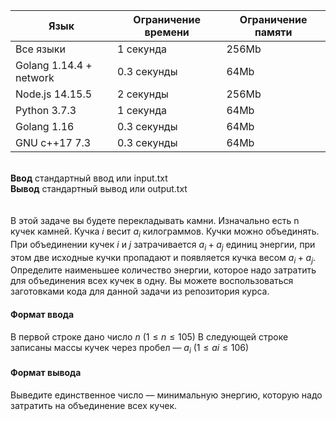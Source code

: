 | Язык                    	| Ограничение времени 	| Ограничение памяти 	|
|-------------------------	|---------------------	|--------------------	|
| Все языки               	| 1 секунда           	| 256Mb              	|
| Golang 1.14.4 + network 	| 0.3 секунды         	| 64Mb               	|
| Node.js 14.15.5         	| 2 секунды           	| 256Mb              	|
| Python 3.7.3            	| 1 секунда           	| 64Mb               	|
| Golang 1.16             	| 0.3 секунды         	| 64Mb               	|
| GNU c++17 7.3           	| 0.3 секунды         	| 64Mb               	|

\
 **Ввод**  	 стандартный ввод или input.txt   	                                                
 **Вывод**	 стандартный вывод или output.txt 	     
 \
\
В этой задаче вы будете перекладывать камни. Изначально есть n кучек камней. Кучка $i$ весит $a_i$ килограммов. Кучки можно объединять. При объединении кучек $i$ и $j$ затрачивается $a_i + a_j$ единиц энергии, при этом две исходные кучки пропадают и появляется кучка весом $a_i + a_j$. Определите наименьшее количество энергии, которое надо затратить для объединения всех кучек в одну. Вы можете воспользоваться заготовками кода для данной задачи из репозитория курса.

#### Формат ввода ####
В первой строке дано число $n$ $( 1 ≤ n ≤ 1 0 5 )$ В следующей строке записаны массы кучек через пробел — $a_i$ $( 1 ≤ a i ≤ 1 0 6 )$

#### Формат вывода ####
Выведите единственное число — минимальную энергию, которую надо затратить на объединение всех кучек.
